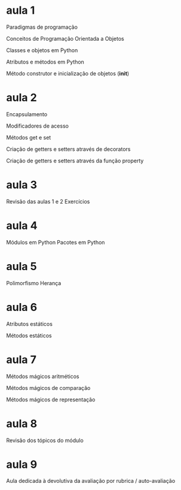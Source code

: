 # aula 1
Paradigmas de programação

Conceitos de Programação Orientada a Objetos

Classes e objetos em Python

Atributos e métodos em Python

Método construtor e inicialização de objetos (__init__)

# aula 2

Encapsulamento

Modificadores de acesso

Métodos get e set

Criação de getters e setters através de decorators

Criação de getters e setters através da função property

# aula 3

Revisão das aulas 1 e 2
Exercícios

# aula 4

Módulos em Python
Pacotes em Python

# aula 5

Polimorfismo
Herança

# aula 6

Atributos estáticos

Métodos estáticos

# aula 7
Métodos mágicos aritméticos

Métodos mágicos de comparação

Métodos mágicos de representação

# aula 8

Revisão dos tópicos do módulo

# aula 9

Aula dedicada à devolutiva da avaliação por rubrica / auto-avaliação
